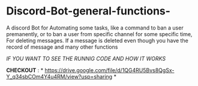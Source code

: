 # Discord-Bot-general-functions-
A discord Bot for Automating some tasks, like a command to ban a user premanently, or to ban a user from specific channel for some specific time, For deleting messages. If a message is deleted even though you have the record of message and many other functions


*IF YOU WANT TO SEE THE RUNNIG CODE AND HOW IT WORKS*

**CHECKOUT** : * https://drive.google.com/file/d/1QG4RU5Bvs8QgSx-Y_q34sbCOm4Y4u4RM/view?usp=sharing *
